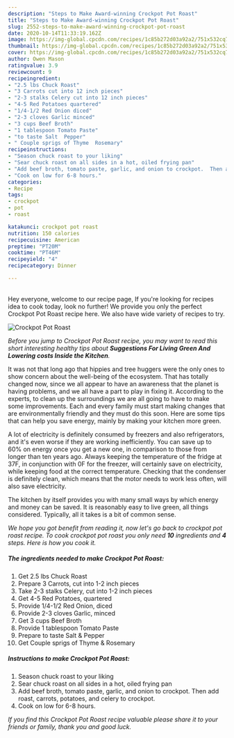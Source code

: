 ```yaml
---
description: "Steps to Make Award-winning Crockpot Pot Roast"
title: "Steps to Make Award-winning Crockpot Pot Roast"
slug: 2552-steps-to-make-award-winning-crockpot-pot-roast
date: 2020-10-14T11:33:19.162Z
image: https://img-global.cpcdn.com/recipes/1c85b272d03a92a2/751x532cq70/crockpot-pot-roast-recipe-main-photo.jpg
thumbnail: https://img-global.cpcdn.com/recipes/1c85b272d03a92a2/751x532cq70/crockpot-pot-roast-recipe-main-photo.jpg
cover: https://img-global.cpcdn.com/recipes/1c85b272d03a92a2/751x532cq70/crockpot-pot-roast-recipe-main-photo.jpg
author: Owen Mason
ratingvalue: 3.9
reviewcount: 9
recipeingredient:
- "2.5 lbs Chuck Roast"
- "3 Carrots cut into 12 inch pieces"
- "2-3 stalks Celery cut into 12 inch pieces"
- "4-5 Red Potatoes quartered"
- "1/4-1/2 Red Onion diced"
- "2-3 cloves Garlic minced"
- "3 cups Beef Broth"
- "1 tablespoon Tomato Paste"
- "to taste Salt  Pepper"
- " Couple sprigs of Thyme  Rosemary"
recipeinstructions:
- "Season chuck roast to your liking"
- "Sear chuck roast on all sides in a hot, oiled frying pan"
- "Add beef broth, tomato paste, garlic, and onion to crockpot.  Then add roast, carrots, potatoes, and celery to crockpot."
- "Cook on low for 6-8 hours."
categories:
- Recipe
tags:
- crockpot
- pot
- roast

katakunci: crockpot pot roast 
nutrition: 150 calories
recipecuisine: American
preptime: "PT20M"
cooktime: "PT46M"
recipeyield: "4"
recipecategory: Dinner

---
```

<br>
Hey everyone, welcome to our recipe page, If you're looking for recipes idea to cook today, look no further! We provide you only the perfect Crockpot Pot Roast recipe here. We also have wide variety of recipes to try.
<br>


![Crockpot Pot Roast](https://img-global.cpcdn.com/recipes/1c85b272d03a92a2/751x532cq70/crockpot-pot-roast-recipe-main-photo.jpg)

<i>Before you jump to Crockpot Pot Roast recipe, you may want to read this short interesting healthy tips about 
<strong>Suggestions For Living Green And Lowering costs Inside the Kitchen</strong>.</i>
</br>

It was not that long ago that hippies and tree huggers were the only ones to show concern about the well-being of the ecosystem. That has totally changed now, since we all appear to have an awareness that the planet is having problems, and we all have a part to play in fixing it. According to the experts, to clean up the surroundings we are all going to have to make some improvements. Each and every family must start making changes that are environmentally friendly and they must do this soon. Here are some tips that can help you save energy, mainly by making your kitchen more green.

A lot of electricity is definitely consumed by freezers and also refrigerators, and it's even worse if they are working inefficiently. You can save up to 60% on energy once you get a new one, in comparison to those from longer than ten years ago. Always keeping the temperature of the fridge at 37F, in conjunction with 0F for the freezer, will certainly save on electricity, while keeping food at the correct temperature. Checking that the condenser is definitely clean, which means that the motor needs to work less often, will also save electricity.

The kitchen by itself provides you with many small ways by which energy and money can be saved. It is reasonably easy to live green, all things considered. Typically, all it takes is a bit of common sense.


<i>We hope you got benefit from reading it, now let's go back to crockpot pot roast recipe. To cook crockpot pot roast you only need <strong>10</strong> ingredients and <strong>4</strong> steps. Here is how you cook it.
</i>

##### The ingredients needed to make Crockpot Pot Roast:

1. Get 2.5 lbs Chuck Roast
1. Prepare 3 Carrots, cut into 1-2 inch pieces
1. Take 2-3 stalks Celery, cut into 1-2 inch pieces
1. Get 4-5 Red Potatoes, quartered
1. Provide 1/4-1/2 Red Onion, diced
1. Provide 2-3 cloves Garlic, minced
1. Get 3 cups Beef Broth
1. Provide 1 tablespoon Tomato Paste
1. Prepare to taste Salt &amp; Pepper
1. Get  Couple sprigs of Thyme &amp; Rosemary


##### Instructions to make Crockpot Pot Roast:

1. Season chuck roast to your liking
1. Sear chuck roast on all sides in a hot, oiled frying pan
1. Add beef broth, tomato paste, garlic, and onion to crockpot.  Then add roast, carrots, potatoes, and celery to crockpot.
1. Cook on low for 6-8 hours.


<i>If you find this Crockpot Pot Roast recipe valuable please share it to your friends or family, thank you and good luck.</i>
